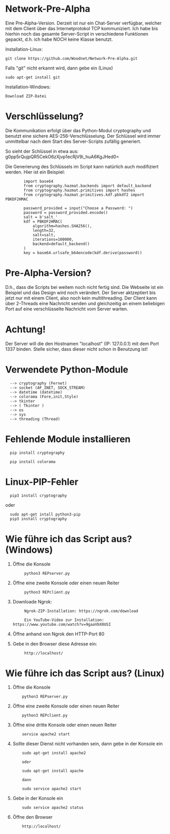 # Network-Pre-Alpha
Eine Pre-Alpha-Version. Derzeit ist nur ein Chat-Server verfügbar, welcher mit dem Client über das Internetprotokol TCP kommuniziert.
Ich habe bis hierhin noch das gesamte Server-Script in verschiedene Funktionen gepackt, d.h. ich habe NOCH keine 
Klasse benutzt. 

Installation-Linux:
                   
    git clone https://github.com/Woodnet/Network-Pre-Alpha.git

Falls "git" nicht erkannt wird, dann gebe ein (Linux)
                    
    sudo apt-get install git

Installation-Windows:
                    
    Download ZIP-Datei

# Verschlüsselung? 
Die Kommunikation erfolgt über das Python-Modul cryptography und benutzt eine sichere AES-256-Verschlüsselung.
Der Schlüssel wird immer unmittelbar nach dem Start des Server-Scripts zufällig generiert. 

So sieht der Schlüssel in etwa aus: g0pp5rQujpQR5CekO6zXjvp1ecRjV9i_huA6KgJHed0=

Die Generierung des Schlüssels im Script kann natürlich auch modifiziert werden. Hier ist ein Beispiel:

            import base64
            from cryptography.hazmat.backends import default_backend
            from cryptography.hazmat.primitives import hashes
            from cryptography.hazmat.primitives.kdf.pbkdf2 import PBKDF2HMAC

            password_provided = input("Choose a Password: ")
            password = password_provided.encode()
            salt = b'salt_'
            kdf = PBKDF2HMAC(
                algorithm=hashes.SHA256(),
                length=32,
                salt=salt,
                iterations=100000,
                backend=default_backend()
            )
            key = base64.urlsafe_b64encode(kdf.derive(password)) 

# Pre-Alpha-Version?
D.h., dass die Scripts bei weitem noch nicht fertig sind. Die Webseite ist ein Beispiel und das Design wird 
noch verändert. Der Server aktzeptiert bis jetzt nur mit einem Client, also noch kein multithreading. 
Der Client kann über 2-Threads eine Nachricht senden und gleichzeitig an einem beliebigen Port auf eine verschlüsselte Nachricht vom 
Server warten.
# Achtung!
Der Server will die den Hostnamen "localhost" (IP: 127.0.0.1) mit dem Port 1337 binden. Stelle sicher, dass dieser nicht 
schon in Benutzung ist!
# Verwendete Python-Module 

      --> cryptography (Fernet)
      --> socket (AF_INET, SOCK_STREAM)
      --> datetime (datetime)
      --> colorama (Fore,init,Style)
      --> tkinter 
      --> ( Tkinter )
      --> os
      --> sys
      --> threading (Thread)
      
# Fehlende Module installieren
   
      pip install cryptography
      
      pip install colorama 
      
# Linux-PIP-Fehler

      pip3 install cryptography

oder 

      sudo apt-get intall python3-pip
      pip3 install cryptography

 # Wie führe ich das Script aus? (Windows)
 
1. Öffne die Konsole

            python3 REPserver.py 
 
2. Öffne eine zweite Konsole oder einen neuen Reiter

            python3 REPclient.py

3. Downloade Ngrok:
            
            Ngrok-ZIP-Installation: https://ngrok.com/download
            
            Ein YouTube-Video zur Installation: https://www.youtube.com/watch?v=9gaaVbX0USI
            
      
      

4. Öffne anhand von Ngrok den HTTP-Port 80

5. Gebe in den Browser diese Adresse ein:

            http://localhost/

 # Wie führe ich das Script aus? (Linux)
 
 1. Öffne die Konsole
      
            python3 REPserver.py
 
 2. Öffne eine zweite Konsole oder einen neuen Reiter
      
            python3 REPclient.py
 
 3. Öffne eine dritte Konsole oder einen neuen Reiter
            
            service apache2 start
            
 4. Sollte dieser Dienst nicht vorhanden sein, dann gebe in der Konsole ein
 
            sudo apt-get install apache2
            
            oder 
            
            sudo apt-get install apache
            
            dann 
            
            sudo service apache2 start
            
 5. Gebe in der Konsole ein
 
            sudo service apache2 status
            
 6. Öffne den Browser 
 
            http://localhost/
          
            
                  


      
